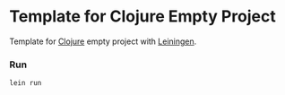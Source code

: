 Template for Clojure Empty Project
=====================

Template for [Clojure](http://clojure.org) empty project with [Leiningen](http://leiningen.org).

### Run ###
```
lein run
```
